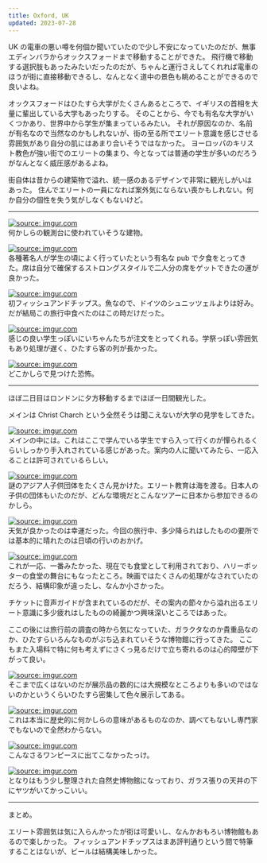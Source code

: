 ```yaml
---
title: Oxford, UK
updated: 2023-07-28
---
```


UK の電車の悪い噂を何個か聞いていたので少し不安になっていたのだが、無事エディンバラからオックスフォードまで移動することができた。
飛行機で移動する選択肢もあったみたいだったのだが、ちゃんと運行さえしてくれれば電車のほうが街に直接移動できるし、なんとなく道中の景色も眺めることができるので良いよね。

オックスフォードはひたすら大学がたくさんあるところで、イギリスの首相を大量に輩出している大学もあったりする。
そのことから、今でも有名な大学がいくつかあり、世界中から学生が集まっているみたい。
それが原因なのか、名前が有名なので当然なのかもしれないが、街の至る所でエリート意識を感じさせる雰囲気があり自分の肌にはあまり合いそうではなかった。
ヨーロッパのキリスト教色が強い街でのエリートの集まり、今となっては普通の学生が多いのだろうがなんとなく威圧感があるよね。

街自体は昔からの建築物で溢れ、統一感のあるデザインで非常に観光しがいはあった。
住んでエリートの一員になれば案外気にならない喪かもしれない。何か自分の個性を失う気がしなくもないけど。

---

<a href="https://imgur.com/aNs7s3G"><img src="https://i.imgur.com/aNs7s3G.jpg" title="source: imgur.com" /></a>  
何かしらの観測台に使われていそうな建物。

<a href="https://imgur.com/Y0e2dXp"><img src="https://i.imgur.com/Y0e2dXp.jpg" title="source: imgur.com" /></a>  
各種著名人が学生の頃によく行っていたという有名な pub で夕食をとってきた。席は自分で確保するストロングスタイルで二人分の席をゲットできたの運が良かった。

<a href="https://imgur.com/u9jLRH5"><img src="https://i.imgur.com/u9jLRH5.jpg" title="source: imgur.com" /></a>  
初フィッシュアンドチップス。魚なので、ドイツのシュニッツェルよりは好み。だが結局この旅行中食べたのはこの時だけだった。

<a href="https://imgur.com/Oj8uLXH"><img src="https://i.imgur.com/Oj8uLXH.jpg" title="source: imgur.com" /></a>  
感じの良い学生っぽいにいちゃんたちが注文をとってくれる。学祭っぽい雰囲気もあり処理が遅く、ひたすら客の列が長かった。

<a href="https://imgur.com/95B2z3W"><img src="https://i.imgur.com/95B2z3W.jpg" title="source: imgur.com" /></a>  
どこかしらで見つけた恐怖。

---

ほぼ二日目はロンドンに夕方移動するまでほぼ一日間観光した。

メインは Christ Charch という全然そうは聞こえないが大学の見学をしてきた。

<a href="https://imgur.com/tHYsLXe"><img src="https://i.imgur.com/tHYsLXe.jpg" title="source: imgur.com" /></a>  
メインの中には。これはここで学んでいる学生ですら入って行くのが憚られるくらいしっかり手入れされている感じがあった。案内の人に聞いてみたら、一応入ることは許可されているらしい。

<a href="https://imgur.com/u84cCoQ"><img src="https://i.imgur.com/u84cCoQ.jpg" title="source: imgur.com" /></a>  
謎のアジア人子供団体をたくさん見かけた。エリート教育は海を渡る。日本人の子供の団体もいたのだが、どんな環境だとこんなツアーに日本から参加できるのかしら。

<a href="https://imgur.com/uF2xVi1"><img src="https://i.imgur.com/uF2xVi1.jpg" title="source: imgur.com" /></a>  
天気が良かったのは幸運だった。今回の旅行中、多少降られはしたものの要所では基本的に晴れたのは日頃の行いのおかげ。

<a href="https://imgur.com/Dnu0C1M"><img src="https://i.imgur.com/Dnu0C1M.jpg" title="source: imgur.com" /></a>  
これが一応、一番みたかった、現在でも食堂として利用されており、ハリーポッターの食堂の舞台にもなったところ。映画ではたくさんの処理がなされていたのだろう、結構印象が違ったし、なんか小さかった。

チケットに音声ガイドが含まれているのだが、その案内の節々から溢れ出るエリート意識に多少疲れはしたものの綺麗かつ興味深いところではあった。

ここの後には旅行前の調査の時から気になっていた、ガラクタなのか貴重品なのか、ひたすらいろんなものがぶち込まれていそうな博物館に行ってきた。
ここもまた入場料で特に何も考えずにさくっ見るだけで立ち寄れるのは心的障壁が下がって良い。

<a href="https://imgur.com/YUW3jWz"><img src="https://i.imgur.com/YUW3jWz.jpg" title="source: imgur.com" /></a>  
そこまで広くはないのだが展示品の数的には大規模なところよりも多いのではないのかというくらいひたすら密集して色々展示してある。

<a href="https://imgur.com/GBKewPb"><img src="https://i.imgur.com/GBKewPb.jpg" title="source: imgur.com" /></a>  
これは本当に歴史的に何かしらの意味があるものなのか、調べてもないし専門家でもないので全然わからない。

<a href="https://imgur.com/1Mtu442"><img src="https://i.imgur.com/1Mtu442.jpg" title="source: imgur.com" /></a>  
こんなさるワンピースに出てこなかったっけ。

<a href="https://imgur.com/pbFa3bQ"><img src="https://i.imgur.com/pbFa3bQ.jpg" title="source: imgur.com" /></a>  
となりはもう少し整理された自然史博物館になっており、ガラス張りの天井の下にヤツがいてかっこいい。


--- 

まとめ。

エリート雰囲気は気に入らんかったが街は可愛いし、なんかおもろい博物館もあるので楽しかった。
フィッシュアンドチップスはまあ評判通りという間で特筆することはないが、ビールは結構美味しかった。
